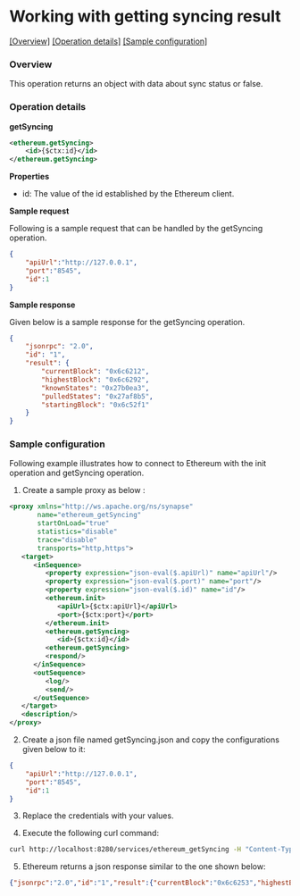 # Working with getting syncing result

[[Overview]](#overview)  [[Operation details]](#operation-details)  [[Sample configuration]](#sample-configuration)

### Overview

This operation returns an object with data about sync status or false.

### Operation details

**getSyncing**
```xml
<ethereum.getSyncing>
    <id>{$ctx:id}</id>
</ethereum.getSyncing>
```
**Properties**
* id: The value of the id established by the Ethereum client.

**Sample request**

Following is a sample request that can be handled by the getSyncing operation.

```json
{
	"apiUrl":"http://127.0.0.1",
	"port":"8545",
	"id":1
}
```
**Sample response**

Given below is a sample response for the getSyncing operation.

```json
{
    "jsonrpc": "2.0",
    "id": "1",
    "result": {
        "currentBlock": "0x6c6212",
        "highestBlock": "0x6c6292",
        "knownStates": "0x27b0ea3",
        "pulledStates": "0x27af8b5",
        "startingBlock": "0x6c52f1"
    }
}
```

### Sample configuration

Following example illustrates how to connect to Ethereum with the init operation and getSyncing operation.

1. Create a sample proxy as below :

```xml
<proxy xmlns="http://ws.apache.org/ns/synapse"
       name="ethereum_getSyncing"
       startOnLoad="true"
       statistics="disable"
       trace="disable"
       transports="http,https">
   <target>
      <inSequence>
         <property expression="json-eval($.apiUrl)" name="apiUrl"/>
         <property expression="json-eval($.port)" name="port"/>
         <property expression="json-eval($.id)" name="id"/>
         <ethereum.init>
            <apiUrl>{$ctx:apiUrl}</apiUrl>
            <port>{$ctx:port}</port>
         </ethereum.init>
         <ethereum.getSyncing>
            <id>{$ctx:id}</id>
         <ethereum.getSyncing>
         <respond/>
      </inSequence>
      <outSequence>
         <log/>
         <send/>
      </outSequence>
   </target>
   <description/>
</proxy>


```

2. Create a json file named getSyncing.json and copy the configurations given below to it:

```json
{
	"apiUrl":"http://127.0.0.1",
	"port":"8545",
	"id":1
}
```
3. Replace the credentials with your values.

4. Execute the following curl command:

```bash
curl http://localhost:8280/services/ethereum_getSyncing -H "Content-Type: application/json" -d @getSyncing.json

```
5. Ethereum returns a json response similar to the one shown below:

```json
{"jsonrpc":"2.0","id":"1","result":{"currentBlock":"0x6c6253","highestBlock":"0x6c62a0","knownStates":"0x27bcde7","pulledStates":"0x27b8964","startingBlock":"0x6c52f1"}}
```
